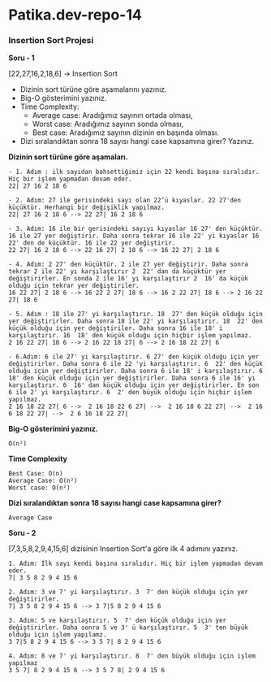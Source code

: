 # Patika.dev-repo-14
### Insertion Sort Projesi

**Soru - 1** 

[22,27,16,2,18,6] -> Insertion Sort

- Dizinin sort türüne göre aşamalarını yazınız.
- Big-O gösterimini yazınız.
- Time Complexity: 
    - Average case: Aradığımız sayının ortada olması,
    - Worst case: Aradığımız sayının sonda olması, 
    - Best case: Aradığımız sayının dizinin en başında olması.
- Dizi sıralandıktan sonra 18 sayısı hangi case kapsamına girer? Yazınız. 




**Dizinin sort türüne göre aşamaları.**
```
- 1. Adım : ilk sayıdan bahsettiğimiz için 22 kendi başına sıralıdır. Hiç bir işlem yapmadan devam eder.
22| 27 16 2 18 6
```
```
- 2. Adım: 27 ile gerisindeki sayı olan 22’ü kıyaslar. 22 27'den küçüktür. Herhangi bir değişiklik yapılmaz.
22| 27 16 2 18 6 --> 22 27| 16 2 18 6
```
```
- 3. Adım: 16 ile bir gerisindeki sayıyı kıyaslar 16 27' den küçüktür. 16 ile 27 yer değiştirir. Daha sonra tekrar 16 ile 22' yi kıyaslar 16 22' den de küçüktür. 16 ile 22 yer değiştirir.
22 27| 16 2 18 6 --> 22 16 27| 2 18 6 --> 16 22 27| 2 18 6
```
```
- 4. Adım: 2 27' den küçüktür. 2 ile 27 yer değiştirir. Daha sonra tekrar 2 ile 22' yı karşılaştırır 2  22' dan da küçüktür yer değiştirirler. En sonda 2 ile 16' yı karşılaştırır 2  16' da küçük olduğu için tekrar yer değiştiriler.
16 22 27| 2 18 6 --> 16 22 2 27| 18 6 --> 16 2 22 27| 18 6 --> 2 16 22 27| 18 6
```
```
- 5. Adım : 18 ile 27' yi karşılaştırır. 18  27' den küçük olduğu için yer değiştirirler. Daha sonra 18 ile 22' yi karşılaştırır. 18  22' den küçük olduğu için yer değiştiriler. Daha sonra 16 ile 18' i karşılaştırır. 16  18' den küçük olduğu için hiçbir işlem yapılmaz.
2 16 22 27| 18 6 --> 2 16 22 18 27| 6 --> 2 16 18 22 27| 6
```
```
- 6.Adım: 6 ile 27' yi karşılaştırır. 6 27' den küçük olduğu için yer değiştirirler. Daha sonra 6 ile 22 'yi karşılaştırır. 6  22' den küçük olduğu için yer değiştirirler. Daha sonra 6 ile 18' i karşılaştırır. 6  18' den küçük olduğu için yer değiştirirler. Daha sonra 6 ile 16' yı karşılaştırır. 6  16' dan küçük olduğu için yer değiştirirler. En son 6 ile 2' yi karşılaştırır. 6  2' den büyük olduğu için hiçbir işlem yapılmaz. 
2 16 18 22 27| 6 -->  2 16 18 22 6 27| -->  2 16 18 6 22 27| -->  2 16 6 18 22 27| -->  2 6 16 18 22 27|
```
**Big-O gösterimini yazınız.**  
```
O(n²)
```
**Time Complexity**

```
Best Case: O(n)
Average Case: O(n²)
Worst case: O(n²)
```
**Dizi sıralandıktan sonra 18 sayısı hangi case kapsamına girer?**
```
Average Case
```


**Soru - 2**

[7,3,5,8,2,9,4,15,6] dizisinin Insertion Sort'a göre ilk 4 adımını yazınız.
```
1. Adım: İlk sayı kendi başına sıralıdır. Hiç bir işlem yapmadan devam eder.
7| 3 5 8 2 9 4 15 6
```
```
2. Adım: 3 ve 7' yi karşılaştırır. 3  7' den küçük olduğu için yer değiştirirler.
7| 3 5 8 2 9 4 15 6 --> 3 7|5 8 2 9 4 15 6
```
```
3. Adım: 5 ve karşılaştırır. 5  7' den küçük olduğu için yer değiştirirler. Daha sonra 5 ve 3' ü karşılaştırır. 5  3' ten büyük olduğu için işlem yapılamz.
3 7|5 8 2 9 4 15 6 --> 3 5 7| 8 2 9 4 15 6
```
```
4. Adım: 8 ve 7' yi karşılaştırır. 8  7' den büyük olduğu için işlem yapılmaz
3 5 7| 8 2 9 4 15 6 --> 3 5 7 8| 2 9 4 15 6
```


